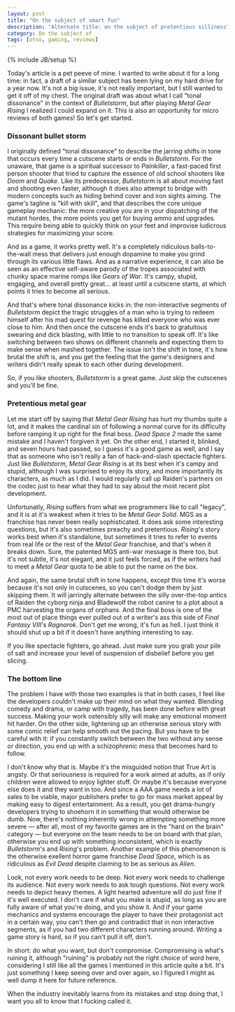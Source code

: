 ```yaml
---
layout: post
title: "On the subject of smart fun"
description: "Alternate title: on the subject of pretentious silliness"
category: On the subject of
tags: [otso, gaming, reviews]
---
```

{% include JB/setup %}

Today's article is a pet peeve of mine. I wanted to write about it for a long time: in fact, a draft of a similar subject has been lying on my hard drive for a year now. It's not a big issue, it's not really important, but I still wanted to get it off of my chest. The original draft was about what I call "tonal dissonance" in the context of _Bulletstorm_, but after playing _Metal Gear Rising_ I realized I could expand on it. This is also an opportunity for micro reviews of both games! So let's get started.

<!-- more -->

### Dissonant bullet storm

I originally defined "tonal dissonance" to describe the jarring shifts in tone that occurs every time a cutscene starts or ends in _Bulletstorm_. For the unaware, that game is a spiritual successor to _Painkiller_, a fast-paced first person shooter that tried to capture the essence of old school shooters like _Doom_ and _Quake_. Like its predecessor, _Bulletstorm_ is all about moving fast and shooting even faster, although it does also attempt to bridge with modern concepts such as hiding behind cover and iron sights aiming. The game's tagline is "kill with skill", and that describes the core unique gameplay mechanic: the more creative you are in your dispatching of the mutant hordes, the more points you get for buying ammo and upgrades. This require being able to quickly think on your feet and improvise ludicrous strategies for maximizing your score.

And as a game, it works pretty well. It's a completely ridiculous balls-to-the-wall mess that delivers just enough dopamine to make you grind through its various little flaws. And as a narrative experience, it can also be seen as an effective self-aware parody of the tropes associated with chunky space marine romps like _Gears of War_. It's campy, stupid, engaging, and overall pretty great... at least until a cutscene starts, at which points it tries to become all serious.

And that's where tonal dissonance kicks in: the non-interactive segments of _Bulletstorm_ depict the tragic struggles of a man who is trying to redeem himself after his mad quest for revenge has killed everyone who was ever close to him. And then once the cutscene ends it's back to gratuitous swearing and dick blasting, with little to no transition to speak off. It's like switching between two shows on different channels and expecting them to make sense when mashed together. The issue isn't the shift in tone, it's how brutal the shift is, and you get the feeling that the game's designers and writers didn't really speak to each other during development.

So, if you like shooters, _Bulletstorm_ is a great game. Just skip the cutscenes and you'll be fine.

### Pretentious metal gear

Let me start off by saying that _Metal Gear Rising_ has hurt my thumbs quite a lot, and it makes the cardinal sin of following a normal curve for its difficulty before ramping it up right for the final boss. _Dead Space 2_ made the same mistake and I haven't forgiven it yet. On the other end, I started it, blinked, and seven hours had passed, so I guess it's a good game as well, and I say that as someone who isn't really a fan of hack-and-slash spectacle fighters. Just like _Bulletstorm_, _Metal Gear Rising_ is at its best when it's campy and stupid, although I was surprised to enjoy its story, and more importantly its characters, as much as I did. I would regularly call up Raiden's partners on the codec just to hear what they had to say about the most recent plot development.

Unfortunatly, _Rising_ suffers from what we programmers like to call "legacy", and it is at it's weakest when it tries to be _Metal Gear Solid_. MGS as a franchise has never been really sophisticated. It does ask some interesting questions, but it's also sometimes preachy and pretentious. _Rising_'s story works best when it's standalone, but sometimes it tries to refer to events from real life  or the rest of the _Metal Gear_ franchise, and that's when it breaks down. Sure, the patented MGS anti-war message is there too, but it's not subtle, it's not elegant, and it just feels forced, as if the writers had to meet a _Metal Gear_ quota to be able to put the name on the box.

And again, the same brutal shift in tone happens, except this time it's worse because it's not only in cutscenes, so you can't dodge them by just skipping them. It will jarringly alternate between the silly over-the-top antics of Raiden the cyborg ninja and Bladewolf the robot canine to a plot about a PMC harvesting the organs of orphans. And the final boss is one of the most out of place things ever pulled out of a writer's ass this side of _Final Fantasy VIII_'s _Ragnarok_. Don't get me wrong, it's fun as hell. I just think it should shut up a bit if it doesn't have anything interesting to say. 

If you like spectacle fighters, go ahead. Just make sure you grab your pile of salt and increase your level of suspension of disbelief before you get slicing.

### The bottom line

The problem I have with those two examples is that in both cases, I feel like the developers couldn't make up their mind on what they wanted. Blending comedy and drama, or camp with tragedy, has been done before with great success. Making your work ostensibly silly will make any emotional moment hit harder. On the other side, lightening up an otherwise serious story with some comic relief can help smooth out the pacing. But you have to be careful with it: if you constantly switch between the two without any sense or direction, you end up with a schizophrenic mess that becomes hard to follow.

I don't know why that is. Maybe it's the misguided notion that True Art is angsty. Or that seriousness is required for a work aimed at adults, as if only children were allowed to enjoy lighter stuff. Or maybe it's because everyone else does it and they want in too. And since a AAA game needs a lot of sales to be viable, major publishers prefer to go for mass market appeal by making easy to digest entertainment. As a result, you get drama-hungry developers trying to shoehorn it in something that would otherwise be dumb. Now, there's nothing inherently wrong in attempting something more severe — after all, most of my favorite games are in the "hard on the brain" category — but everyone on the team needs to be on board with that plan, otherwise you end up with something inconsistent, which is exactly _Bulletstorm_'s and _Rising_'s problem. Another example of this phenomenon is the otherwise exellent horror game franchise _Dead Space_, which is as ridiculous as _Evil Dead_ despite claiming to be as serious as _Alien_.

Look, not every work needs to be deep. Not every work needs to challenge its audience. Not every work needs to ask tough questions. Not every work needs to depict heavy themes. A light hearted adventure will do just fine if it's well executed. I don't care if what you make is stupid, as long as you are fully aware of what you're doing, and you show it. And if your game mechanics and systems encourage the player to have their protagonist act in a certain way, you can't then go and contradict that in non interactive segments, as if you had two different characters running around. Writing a game story is hard, so if you can't pull it off, don't.

In short: do what you want, but don't compromise. Compromising is what's ruining it, although "ruining" is probably not the right choice of word here, considering I still like all the games I mentioned in this article quite a bit. It's just something I keep seeing over and over again, so I figured I might as well dump it here for future reference.

When the industry inevitably learns from its mistakes and stop doing that, I want you all to know that I fucking called it.